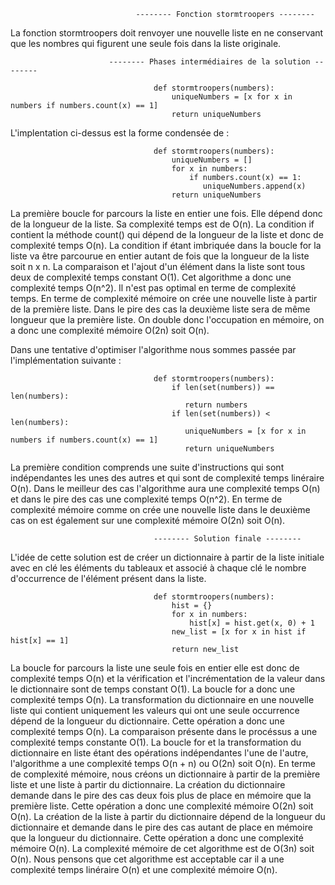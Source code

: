                                 -------- Fonction stormtroopers --------

La fonction stormtroopers doit renvoyer une nouvelle liste en ne conservant que les nombres qui figurent une seule fois dans la liste originale.

                          -------- Phases intermédiaires de la solution --------

                                    def stormtroopers(numbers):
                                        uniqueNumbers = [x for x in numbers if numbers.count(x) == 1]
                                        return uniqueNumbers

L'implentation ci-dessus est la forme condensée de :

                                    def stormtroopers(numbers):
                                        uniqueNumbers = []
                                        for x in numbers:
                                            if numbers.count(x) == 1:
                                               uniqueNumbers.append(x)
                                        return uniqueNumbers

La première boucle for parcours la liste en entier une fois. Elle dépend donc de la longueur de la liste. Sa complexité temps est de O(n).
La condition if contient la méthode count() qui dépend de la longueur de la liste et donc de complexité temps O(n). La condition if étant imbriquée dans la boucle for la liste va être parcourue en entier autant de fois que la longueur de la liste soit n x n. La comparaison et l'ajout d'un élément dans la  liste sont tous deux de complexité temps constant O(1). Cet algorithme a donc une complexité temps O(n^2). Il n'est pas optimal en terme de complexité temps. En terme de complexité mémoire on crée une nouvelle liste à partir de la première liste. Dans le pire des cas la deuxième liste sera de même longueur que la première liste. On double donc l'occupation en mémoire, on a donc une complexité mémoire O(2n) soit O(n).

Dans une tentative d'optimiser l'algorithme nous sommes passée par l'implémentation suivante :

                                    def stormtroopers(numbers):
	                                    if len(set(numbers)) == len(numbers):
		                                   return numbers
	                                    if len(set(numbers)) < len(numbers):
		                                   uniqueNumbers = [x for x in numbers if numbers.count(x) == 1]
		                                   return uniqueNumbers

La première condition comprends une suite d'instructions qui sont indépendantes les unes des autres et qui sont de complexité temps linéraire O(n). Dans le meilleur des cas l'algorithme aura une complexité temps O(n) et dans le pire des cas une complexité temps O(n^2). En terme de complexité mémoire comme on crée une nouvelle liste dans le deuxième cas on est également sur une complexité mémoire O(2n) soit O(n).

                                    -------- Solution finale --------

L'idée de cette solution est de créer un dictionnaire à partir de la liste initiale avec en clé les éléments du tableaux et associé à chaque clé le nombre d'occurrence de l'élément présent dans la liste.

                                    def stormtroopers(numbers):
	                                    hist = {}
	                                    for x in numbers:
		                                    hist[x] = hist.get(x, 0) + 1
                                        new_list = [x for x in hist if hist[x] == 1]
	                                    return new_list

La boucle for parcours la liste une seule fois en entier elle est donc de complexité temps O(n) et la vérification et l'incrémentation de la valeur dans le dictionnaire sont de temps constant O(1). La boucle for a donc une complexité temps O(n).
La transformation du dictionnaire en une nouvelle liste qui contient uniquement les valeurs qui ont une seule occurrence dépend de la longueur du dictionnaire. Cette opération a donc une complexité temps O(n). La comparaison présente dans le procéssus a une complexité temps constante O(1). La boucle for et la transformation du dictionnaire en liste étant des opérations indépendantes l'une de l'autre, l'algorithme a une complexité temps O(n + n) ou O(2n) soit O(n).
En terme de complexité mémoire, nous créons un dictionnaire à partir de la première liste et une liste à partir du dictionnaire. La création du dictionnaire demande dans le pire des cas deux fois plus de place en mémoire que la première liste. Cette opération a donc une complexité mémoire O(2n) soit O(n). La création de la liste à partir du dictionnaire dépend de la longueur du dictionnaire et demande dans le pire des cas autant de place en mémoire que la longueur du dictionnaire. Cette opération a donc une complexité mémoire O(n). La complexité mémoire de cet algorithme est de O(3n) soit O(n).
Nous pensons que cet algorithme est acceptable car il a une complexité temps linéraire O(n) et une complexité mémoire O(n).




